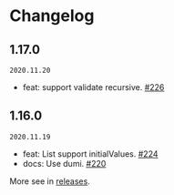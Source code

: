 # Changelog

## 1.17.0

`2020.11.20`

- feat: support validate recursive. [#226](https://github.com/react-component/field-form/pull/226) 
## 1.16.0

`2020.11.19`

- feat: List support initialValues. [#224](https://github.com/react-component/field-form/pull/224) 
- docs: Use dumi. [#220](https://github.com/react-component/field-form/pull/220) 

More see in [releases](https://github.com/react-component/field-form/releases).

